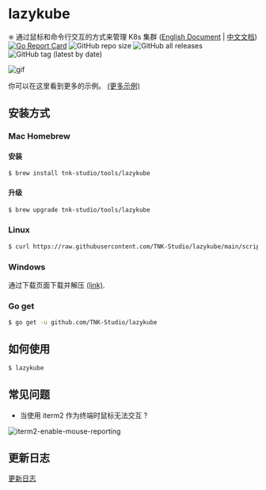 # lazykube
⎈ 通过鼠标和命令行交互的方式来管理 K8s 集群  ([English Document](../README.md) | [中文文档](README_CN.md))
[![Go Report Card](https://goreportcard.com/badge/github.com/TNK-Studio/lazykube)](https://goreportcard.com/report/github.com/TNK-Studio/lazykube) ![GitHub repo size](https://img.shields.io/github/repo-size/TNK-Studio/lazykube) ![GitHub all releases](https://img.shields.io/github/downloads/TNK-Studio/lazykube/total) ![GitHub tag (latest by date)](https://img.shields.io/github/v/tag/TNK-Studio/lazykube)  

![gif](./lazykube.gif)

你可以在这里看到更多的示例。 [(更多示例)](https://tnk-studio.github.io/lazykube.tnk-studio.org/)

## 安装方式

### Mac Homebrew

#### 安装

```bash
$ brew install tnk-studio/tools/lazykube
```
#### 升级

```bash
$ brew upgrade tnk-studio/tools/lazykube
```

### Linux

```bash
$ curl https://raw.githubusercontent.com/TNK-Studio/lazykube/main/scripts/install_update_linux.sh | bash
```

### Windows

通过下载页面下载并解压 [(link)](https://github.com/TNK-Studio/lazykube/releases/latest).

### Go get

```bash
$ go get -u github.com/TNK-Studio/lazykube
```

## 如何使用

```bash
$ lazykube
```

## 常见问题

* 当使用 iterm2 作为终端时鼠标无法交互 ?

![iterm2-enable-mouse-reporting](./iterm2-enable-mouse-reporting.png)

## 更新日志

[更新日志](../CHANGELOG.md)

